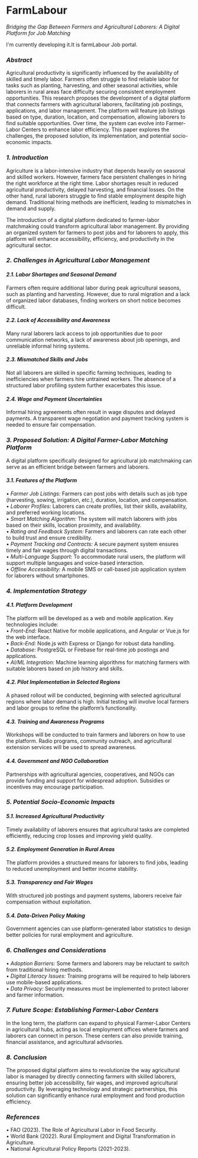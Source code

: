 # FarmLabour
 *Bridging the Gap Between Farmers and Agricultural Laborers: A Digital Platform for Job Matching*  

I'm currently developing it.It is farmLabour Job portal.
### *Abstract*  
Agricultural productivity is significantly influenced by the availability of skilled and timely labor. Farmers often struggle to find reliable labor for tasks such as planting, harvesting, and other seasonal activities, while laborers in rural areas face difficulty securing consistent employment opportunities. This research proposes the development of a digital platform that connects farmers with agricultural laborers, facilitating job postings, applications, and labor management. The platform will feature job listings based on type, duration, location, and compensation, allowing laborers to find suitable opportunities. Over time, the system can evolve into Farmer-Labor Centers to enhance labor efficiency. This paper explores the challenges, the proposed solution, its implementation, and potential socio-economic impacts.  

### *1. Introduction*  
Agriculture is a labor-intensive industry that depends heavily on seasonal and skilled workers. However, farmers face persistent challenges in hiring the right workforce at the right time. Labor shortages result in reduced agricultural productivity, delayed harvesting, and financial losses. On the other hand, rural laborers struggle to find stable employment despite high demand. Traditional hiring methods are inefficient, leading to mismatches in demand and supply.  

The introduction of a digital platform dedicated to farmer-labor matchmaking could transform agricultural labor management. By providing an organized system for farmers to post jobs and for laborers to apply, this platform will enhance accessibility, efficiency, and productivity in the agricultural sector.  

### *2. Challenges in Agricultural Labor Management*  
#### *2.1. Labor Shortages and Seasonal Demand*  
Farmers often require additional labor during peak agricultural seasons, such as planting and harvesting. However, due to rural migration and a lack of organized labor databases, finding workers on short notice becomes difficult.  

#### *2.2. Lack of Accessibility and Awareness*  
Many rural laborers lack access to job opportunities due to poor communication networks, a lack of awareness about job openings, and unreliable informal hiring systems.  

#### *2.3. Mismatched Skills and Jobs*  
Not all laborers are skilled in specific farming techniques, leading to inefficiencies when farmers hire untrained workers. The absence of a structured labor profiling system further exacerbates this issue.  

#### *2.4. Wage and Payment Uncertainties*  
Informal hiring agreements often result in wage disputes and delayed payments. A transparent wage negotiation and payment tracking system is needed to ensure fair compensation.  

### *3. Proposed Solution: A Digital Farmer-Labor Matching Platform*  
A digital platform specifically designed for agricultural job matchmaking can serve as an efficient bridge between farmers and laborers.  

#### *3.1. Features of the Platform*  
•⁠  ⁠*Farmer Job Listings:* Farmers can post jobs with details such as job type (harvesting, sowing, irrigation, etc.), duration, location, and compensation.  
•⁠  ⁠*Laborer Profiles:* Laborers can create profiles, list their skills, availability, and preferred working locations.  
•⁠  ⁠*Smart Matching Algorithm:* The system will match laborers with jobs based on their skills, location proximity, and availability.  
•⁠  ⁠*Rating and Feedback System:* Farmers and laborers can rate each other to build trust and ensure credibility.  
•⁠  ⁠*Payment Tracking and Contracts:* A secure payment system ensures timely and fair wages through digital transactions.  
•⁠  ⁠*Multi-Language Support:* To accommodate rural users, the platform will support multiple languages and voice-based interaction.  
•⁠  ⁠*Offline Accessibility:* A mobile SMS or call-based job application system for laborers without smartphones.  

### *4. Implementation Strategy*  
#### *4.1. Platform Development*  
The platform will be developed as a web and mobile application. Key technologies include:  
•⁠  ⁠*Front-End:* React Native for mobile applications, and Angular or Vue.js for the web interface.  
•⁠  ⁠*Back-End:* Node.js with Express or Django for robust data handling.  
•⁠  ⁠*Database:* PostgreSQL or Firebase for real-time job postings and applications.  
•⁠  ⁠*AI/ML Integration:* Machine learning algorithms for matching farmers with suitable laborers based on job history and skills.  

#### *4.2. Pilot Implementation in Selected Regions*  
A phased rollout will be conducted, beginning with selected agricultural regions where labor demand is high. Initial testing will involve local farmers and labor groups to refine the platform’s functionality.  

#### *4.3. Training and Awareness Programs*  
Workshops will be conducted to train farmers and laborers on how to use the platform. Radio programs, community outreach, and agricultural extension services will be used to spread awareness.  

#### *4.4. Government and NGO Collaboration*  
Partnerships with agricultural agencies, cooperatives, and NGOs can provide funding and support for widespread adoption. Subsidies or incentives may encourage participation.  

### *5. Potential Socio-Economic Impacts*  
#### *5.1. Increased Agricultural Productivity*  
Timely availability of laborers ensures that agricultural tasks are completed efficiently, reducing crop losses and improving yield quality.  

#### *5.2. Employment Generation in Rural Areas*  
The platform provides a structured means for laborers to find jobs, leading to reduced unemployment and better income stability.  

#### *5.3. Transparency and Fair Wages*  
With structured job postings and payment systems, laborers receive fair compensation without exploitation.  

#### *5.4. Data-Driven Policy Making*  
Government agencies can use platform-generated labor statistics to design better policies for rural employment and agriculture.  

### *6. Challenges and Considerations*  
•⁠  ⁠*Adoption Barriers:* Some farmers and laborers may be reluctant to switch from traditional hiring methods.  
•⁠  ⁠*Digital Literacy Issues:* Training programs will be required to help laborers use mobile-based applications.  
•⁠  ⁠*Data Privacy:* Security measures must be implemented to protect laborer and farmer information.  

### *7. Future Scope: Establishing Farmer-Labor Centers*  
In the long term, the platform can expand to physical Farmer-Labor Centers in agricultural hubs, acting as local employment offices where farmers and laborers can connect in person. These centers can also provide training, financial assistance, and agricultural advisories.  

### *8. Conclusion*  
The proposed digital platform aims to revolutionize the way agricultural labor is managed by directly connecting farmers with skilled laborers, ensuring better job accessibility, fair wages, and improved agricultural productivity. By leveraging technology and strategic partnerships, this solution can significantly enhance rural employment and food production efficiency.  

### *References*  
•⁠  ⁠FAO (2023). The Role of Agricultural Labor in Food Security.  
•⁠  ⁠World Bank (2022). Rural Employment and Digital Transformation in Agriculture.  
•⁠  ⁠National Agricultural Policy Reports (2021-2023).
